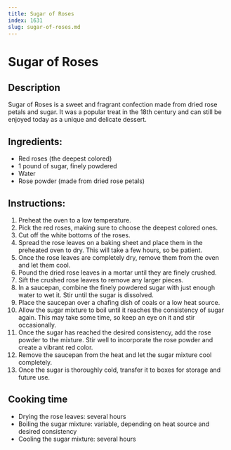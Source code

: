 ```yaml
---
title: Sugar of Roses
index: 1631
slug: sugar-of-roses.md
---
```


# Sugar of Roses

## Description
Sugar of Roses is a sweet and fragrant confection made from dried rose petals and sugar. It was a popular treat in the 18th century and can still be enjoyed today as a unique and delicate dessert.

## Ingredients:
- Red roses (the deepest colored)
- 1 pound of sugar, finely powdered
- Water
- Rose powder (made from dried rose petals)

## Instructions:
1. Preheat the oven to a low temperature.
2. Pick the red roses, making sure to choose the deepest colored ones.
3. Cut off the white bottoms of the roses.
4. Spread the rose leaves on a baking sheet and place them in the preheated oven to dry. This will take a few hours, so be patient.
5. Once the rose leaves are completely dry, remove them from the oven and let them cool.
6. Pound the dried rose leaves in a mortar until they are finely crushed.
7. Sift the crushed rose leaves to remove any larger pieces.
8. In a saucepan, combine the finely powdered sugar with just enough water to wet it. Stir until the sugar is dissolved.
9. Place the saucepan over a chafing dish of coals or a low heat source.
10. Allow the sugar mixture to boil until it reaches the consistency of sugar again. This may take some time, so keep an eye on it and stir occasionally.
11. Once the sugar has reached the desired consistency, add the rose powder to the mixture. Stir well to incorporate the rose powder and create a vibrant red color.
12. Remove the saucepan from the heat and let the sugar mixture cool completely.
13. Once the sugar is thoroughly cold, transfer it to boxes for storage and future use.

## Cooking time
- Drying the rose leaves: several hours
- Boiling the sugar mixture: variable, depending on heat source and desired consistency
- Cooling the sugar mixture: several hours